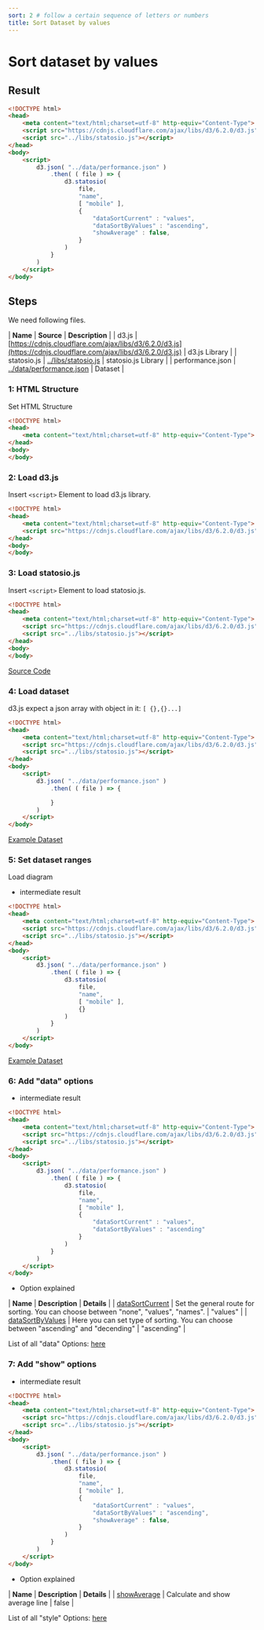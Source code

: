 ```yaml
---
sort: 2 # follow a certain sequence of letters or numbers
title: Sort Dataset by values
---
```


# Sort dataset by values

## Result

<div id="dataset-result">
    <script> 
        d3.statosio( 
            file, 
            "name", 
            [ "mobile" ], 
            { 
                "dataSortCurrent" : "values", 
                "dataSortByValues" : "ascending", 
                "showAverage" : false,
                "viewDomId" : "dataset-result"
            }
        )
    </script>
</div>

```html
<!DOCTYPE html>
<head>
    <meta content="text/html;charset=utf-8" http-equiv="Content-Type">
    <script src="https://cdnjs.cloudflare.com/ajax/libs/d3/6.2.0/d3.js"></script>
    <script src="../libs/statosio.js"></script>
</head>
<body>
    <script>
        d3.json( "../data/performance.json" )
            .then( ( file ) => {
                d3.statosio( 
                    file, 
                    "name", 
                    [ "mobile" ], 
                    { 
                        "dataSortCurrent" : "values", 
                        "dataSortByValues" : "ascending", 
                        "showAverage" : false,
                    }
                )
            } 
        )
    </script>
</body>
```


## Steps

We need following files.

| **Name** | **Source** | **Description** |
| d3.js | [https://cdnjs.cloudflare.com/ajax/libs/d3/6.2.0/d3.js](https://cdnjs.cloudflare.com/ajax/libs/d3/6.2.0/d3.js) | d3.js Library | 
| statosio.js | [../libs/statosio.js](../libs/statosio.js) | statosio.js Library | 
| performance.json | [../data/performance.json](../data/performance.json) | Dataset |


### 1: HTML Structure
Set HTML Structure

```html
<!DOCTYPE html>
<head>
    <meta content="text/html;charset=utf-8" http-equiv="Content-Type">
</head>
<body>
</body>
```

### 2: Load d3.js
Insert ```<script>``` Element to load d3.js library.

```html
<!DOCTYPE html>
<head>
    <meta content="text/html;charset=utf-8" http-equiv="Content-Type">
    <script src="https://cdnjs.cloudflare.com/ajax/libs/d3/6.2.0/d3.js"></script>
</head>
<body>
</body>
```

### 3: Load statosio.js
Insert ```<script>``` Element to load statosio.js.

```html
<!DOCTYPE html>
<head>
    <meta content="text/html;charset=utf-8" http-equiv="Content-Type">
    <script src="https://cdnjs.cloudflare.com/ajax/libs/d3/6.2.0/d3.js"></script>
    <script src="../libs/statosio.js"></script>
</head>
<body>
</body>

```
[Source Code](../libs/statosio.js)


### 4: Load dataset
d3.js expect a json array with object in it: ```[ {},{}...]```

```html
<!DOCTYPE html>
<head>
    <meta content="text/html;charset=utf-8" http-equiv="Content-Type">
    <script src="https://cdnjs.cloudflare.com/ajax/libs/d3/6.2.0/d3.js"></script>
    <script src="../libs/statosio.js"></script>
</head>
<body>
    <script>
        d3.json( "../data/performance.json" )
            .then( ( file ) => {

            } 
        )
    </script>
</body>
```
[Example Dataset](../data/performance.json)

### 5: Set dataset ranges
Load diagram

- intermediate result
<div id="dataset-range">
    <script> 
        d3.statosio( 
            file, 
            "name", 
            [ "mobile" ], 
            { 
                "viewDomId" : "dataset-range"
            }
        )
    </script>
</div>

```html
<!DOCTYPE html>
<head>
    <meta content="text/html;charset=utf-8" http-equiv="Content-Type">
    <script src="https://cdnjs.cloudflare.com/ajax/libs/d3/6.2.0/d3.js"></script>
    <script src="../libs/statosio.js"></script>
</head>
<body>
    <script>
        d3.json( "../data/performance.json" )
            .then( ( file ) => {
                d3.statosio( 
                    file, 
                    "name", 
                    [ "mobile" ], 
                    {}
                )
            } 
        )
    </script>
</body>
```

[Example Dataset](../data/performance.json)


### 6: Add "data" options

- intermediate result
<div id="intermediate-data">
    <script> 
        d3.statosio( 
            file, 
            "name", 
            [ "mobile" ], 
            { 
                "dataSortCurrent" : "values", 
                "dataSortByValues" : "ascending", 
                "viewDomId" : "intermediate-data" 
            }
        )
    </script>
</div>

```html
<!DOCTYPE html>
<head>
    <meta content="text/html;charset=utf-8" http-equiv="Content-Type">
    <script src="https://cdnjs.cloudflare.com/ajax/libs/d3/6.2.0/d3.js"></script>
    <script src="../libs/statosio.js"></script>
</head>
<body>
    <script>
        d3.json( "../data/performance.json" )
            .then( ( file ) => {
                d3.statosio( 
                    file, 
                    "name", 
                    [ "mobile" ], 
                    { 
                        "dataSortCurrent" : "values", 
                        "dataSortByValues" : "ascending"
                    }
                )
            } 
        )
    </script>
</body>
```

- Option explained

| **Name** | **Description** | **Details** | 
| [dataSortCurrent](../options/data__sort__current.html) | Set the general route for sorting. You can choose between "none", "values", "names". | "values" |
| [dataSortByValues](../options/data__sort__by__values.html) | Here you can set type of sorting. You can choose between "ascending" and "decending" | "ascending" |

List of all "data" Options: [here](../options/index.html#data)


### 7: Add "show" options

- intermediate result
<div id="intermediate-show">
    <script> 
        d3.statosio( 
            file, 
            "name", 
            [ "mobile" ], 
            { 
                "dataSortCurrent" : "values", 
                "dataSortByValues" : "ascending", 
                "showAverage" : false,
                "viewDomId" : "intermediate-show"
            }
        )
    </script>
</div>

```html
<!DOCTYPE html>
<head>
    <meta content="text/html;charset=utf-8" http-equiv="Content-Type">
    <script src="https://cdnjs.cloudflare.com/ajax/libs/d3/6.2.0/d3.js"></script>
    <script src="../libs/statosio.js"></script>
</head>
<body>
    <script>
        d3.json( "../data/performance.json" )
            .then( ( file ) => {
                d3.statosio( 
                    file, 
                    "name", 
                    [ "mobile" ], 
                    { 
                        "dataSortCurrent" : "values", 
                        "dataSortByValues" : "ascending", 
                        "showAverage" : false,
                    }
                )
            } 
        )
    </script>
</body>
```

- Option explained

| **Name** | **Description** | **Details** | 
| [showAverage](../options/show__average.html) | Calculate and show average line | false |

List of all "style" Options: [here](../options/index.html#show)